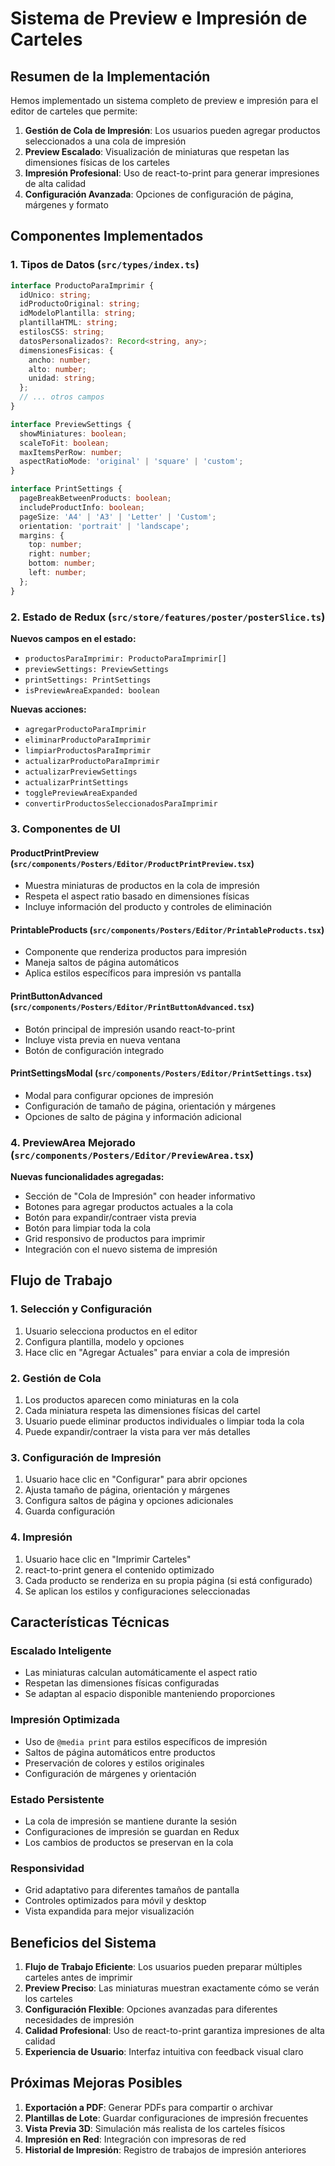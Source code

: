 # Sistema de Preview e Impresión de Carteles

## Resumen de la Implementación

Hemos implementado un sistema completo de preview e impresión para el editor de carteles que permite:

1. **Gestión de Cola de Impresión**: Los usuarios pueden agregar productos seleccionados a una cola de impresión
2. **Preview Escalado**: Visualización de miniaturas que respetan las dimensiones físicas de los carteles
3. **Impresión Profesional**: Uso de react-to-print para generar impresiones de alta calidad
4. **Configuración Avanzada**: Opciones de configuración de página, márgenes y formato

## Componentes Implementados

### 1. Tipos de Datos (`src/types/index.ts`)

```typescript
interface ProductoParaImprimir {
  idUnico: string;
  idProductoOriginal: string;
  idModeloPlantilla: string;
  plantillaHTML: string;
  estilosCSS: string;
  datosPersonalizados?: Record<string, any>;
  dimensionesFisicas: {
    ancho: number;
    alto: number;
    unidad: string;
  };
  // ... otros campos
}

interface PreviewSettings {
  showMiniatures: boolean;
  scaleToFit: boolean;
  maxItemsPerRow: number;
  aspectRatioMode: 'original' | 'square' | 'custom';
}

interface PrintSettings {
  pageBreakBetweenProducts: boolean;
  includeProductInfo: boolean;
  pageSize: 'A4' | 'A3' | 'Letter' | 'Custom';
  orientation: 'portrait' | 'landscape';
  margins: {
    top: number;
    right: number;
    bottom: number;
    left: number;
  };
}
```

### 2. Estado de Redux (`src/store/features/poster/posterSlice.ts`)

**Nuevos campos en el estado:**
- `productosParaImprimir: ProductoParaImprimir[]`
- `previewSettings: PreviewSettings`
- `printSettings: PrintSettings`
- `isPreviewAreaExpanded: boolean`

**Nuevas acciones:**
- `agregarProductoParaImprimir`
- `eliminarProductoParaImprimir`
- `limpiarProductosParaImprimir`
- `actualizarProductoParaImprimir`
- `actualizarPreviewSettings`
- `actualizarPrintSettings`
- `togglePreviewAreaExpanded`
- `convertirProductosSeleccionadosParaImprimir`

### 3. Componentes de UI

#### ProductPrintPreview (`src/components/Posters/Editor/ProductPrintPreview.tsx`)
- Muestra miniaturas de productos en la cola de impresión
- Respeta el aspect ratio basado en dimensiones físicas
- Incluye información del producto y controles de eliminación

#### PrintableProducts (`src/components/Posters/Editor/PrintableProducts.tsx`)
- Componente que renderiza productos para impresión
- Maneja saltos de página automáticos
- Aplica estilos específicos para impresión vs pantalla

#### PrintButtonAdvanced (`src/components/Posters/Editor/PrintButtonAdvanced.tsx`)
- Botón principal de impresión usando react-to-print
- Incluye vista previa en nueva ventana
- Botón de configuración integrado

#### PrintSettingsModal (`src/components/Posters/Editor/PrintSettings.tsx`)
- Modal para configurar opciones de impresión
- Configuración de tamaño de página, orientación y márgenes
- Opciones de salto de página y información adicional

### 4. PreviewArea Mejorado (`src/components/Posters/Editor/PreviewArea.tsx`)

**Nuevas funcionalidades agregadas:**
- Sección de "Cola de Impresión" con header informativo
- Botones para agregar productos actuales a la cola
- Botón para expandir/contraer vista previa
- Botón para limpiar toda la cola
- Grid responsivo de productos para imprimir
- Integración con el nuevo sistema de impresión

## Flujo de Trabajo

### 1. Selección y Configuración
1. Usuario selecciona productos en el editor
2. Configura plantilla, modelo y opciones
3. Hace clic en "Agregar Actuales" para enviar a cola de impresión

### 2. Gestión de Cola
1. Los productos aparecen como miniaturas en la cola
2. Cada miniatura respeta las dimensiones físicas del cartel
3. Usuario puede eliminar productos individuales o limpiar toda la cola
4. Puede expandir/contraer la vista para ver más detalles

### 3. Configuración de Impresión
1. Usuario hace clic en "Configurar" para abrir opciones
2. Ajusta tamaño de página, orientación y márgenes
3. Configura saltos de página y opciones adicionales
4. Guarda configuración

### 4. Impresión
1. Usuario hace clic en "Imprimir Carteles"
2. react-to-print genera el contenido optimizado
3. Cada producto se renderiza en su propia página (si está configurado)
4. Se aplican los estilos y configuraciones seleccionadas

## Características Técnicas

### Escalado Inteligente
- Las miniaturas calculan automáticamente el aspect ratio
- Respetan las dimensiones físicas configuradas
- Se adaptan al espacio disponible manteniendo proporciones

### Impresión Optimizada
- Uso de `@media print` para estilos específicos de impresión
- Saltos de página automáticos entre productos
- Preservación de colores y estilos originales
- Configuración de márgenes y orientación

### Estado Persistente
- La cola de impresión se mantiene durante la sesión
- Configuraciones de impresión se guardan en Redux
- Los cambios de productos se preservan en la cola

### Responsividad
- Grid adaptativo para diferentes tamaños de pantalla
- Controles optimizados para móvil y desktop
- Vista expandida para mejor visualización

## Beneficios del Sistema

1. **Flujo de Trabajo Eficiente**: Los usuarios pueden preparar múltiples carteles antes de imprimir
2. **Preview Preciso**: Las miniaturas muestran exactamente cómo se verán los carteles
3. **Configuración Flexible**: Opciones avanzadas para diferentes necesidades de impresión
4. **Calidad Profesional**: Uso de react-to-print garantiza impresiones de alta calidad
5. **Experiencia de Usuario**: Interfaz intuitiva con feedback visual claro

## Próximas Mejoras Posibles

1. **Exportación a PDF**: Generar PDFs para compartir o archivar
2. **Plantillas de Lote**: Guardar configuraciones de impresión frecuentes
3. **Vista Previa 3D**: Simulación más realista de los carteles físicos
4. **Impresión en Red**: Integración con impresoras de red
5. **Historial de Impresión**: Registro de trabajos de impresión anteriores 